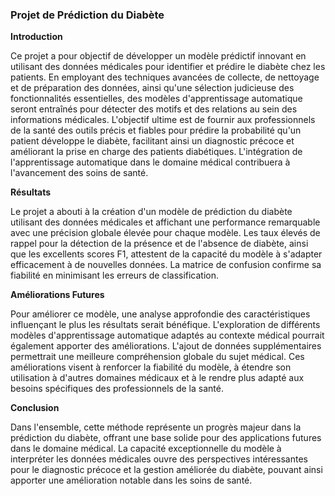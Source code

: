### Projet de Prédiction du Diabète

**Introduction**

Ce projet a pour objectif de développer un modèle prédictif innovant en utilisant des données médicales pour identifier et prédire le diabète chez les patients. En employant des techniques avancées de collecte, de nettoyage et de préparation des données, ainsi qu'une sélection judicieuse des fonctionnalités essentielles, des modèles d'apprentissage automatique seront entraînés pour détecter des motifs et des relations au sein des informations médicales. L'objectif ultime est de fournir aux professionnels de la santé des outils précis et fiables pour prédire la probabilité qu'un patient développe le diabète, facilitant ainsi un diagnostic précoce et améliorant la prise en charge des patients diabétiques. L'intégration de l'apprentissage automatique dans le domaine médical contribuera à l'avancement des soins de santé.

**Résultats**

Le projet a abouti à la création d'un modèle de prédiction du diabète utilisant des données médicales et affichant une performance remarquable avec une précision globale élevée pour chaque modèle. Les taux élevés de rappel pour la détection de la présence et de l'absence de diabète, ainsi que les excellents scores F1, attestent de la capacité du modèle à s'adapter efficacement à de nouvelles données. La matrice de confusion confirme sa fiabilité en minimisant les erreurs de classification.

**Améliorations Futures**

Pour améliorer ce modèle, une analyse approfondie des caractéristiques influençant le plus les résultats serait bénéfique. L'exploration de différents modèles d'apprentissage automatique adaptés au contexte médical pourrait également apporter des améliorations. L'ajout de données supplémentaires permettrait une meilleure compréhension globale du sujet médical. Ces améliorations visent à renforcer la fiabilité du modèle, à étendre son utilisation à d'autres domaines médicaux et à le rendre plus adapté aux besoins spécifiques des professionnels de la santé.

**Conclusion**

Dans l'ensemble, cette méthode représente un progrès majeur dans la prédiction du diabète, offrant une base solide pour des applications futures dans le domaine médical. La capacité exceptionnelle du modèle à interpréter les données médicales ouvre des perspectives intéressantes pour le diagnostic précoce et la gestion améliorée du diabète, pouvant ainsi apporter une amélioration notable dans les soins de santé.
